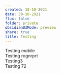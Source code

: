 ```yaml
---
created: 18-10-2021
date: 30-10-2021
flux: false
folder: private
obsidianUIMode: preview
share: true
title: Testing
---
```


Testing mobile  
Testing rognrprt  
Testing3  
Testing 72